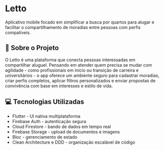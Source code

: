 # Letto

Aplicativo mobile focado em simplificar a busca por quartos para alugar e facilitar o compartilhamento de moradias entre pessoas com perfis compatíveis.

## 📱 Sobre o Projeto

O Letto é uma plataforma que conecta pessoas interessadas em compartilhar aluguel. Pensando em atender quem precisa se mudar com agilidade - como profissionais em início ou transição de carreira e universitários - o app oferece um ambiente seguro para cadastrar moradias, criar perfis completos, aplicar filtros personalizados e enviar propostas de convivência com base em interesses e estilo de vida.

## 💻 Tecnologias Utilizadas
- Flutter - UI nativa multiplataforma
- Firebase Auth - autenticação segura
- Cloud Firestore - bando de dados em tempo real
- Firebase Storage - upload de documentos e imagens
- Bloc - gerenciamento de estado
- Clean Architecture e DDD - organização escalável de código
